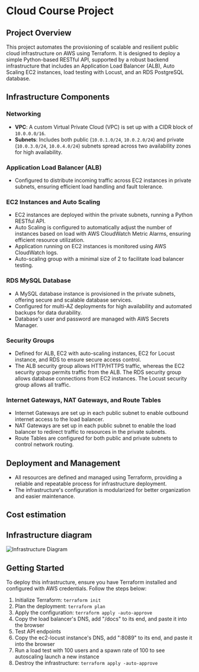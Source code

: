 # Cloud Course Project

## Project Overview
This project automates the provisioning of scalable and resilient public cloud infrastructure on AWS using Terraform. It is designed to deploy a simple Python-based RESTful API, supported by a robust backend infrastructure that includes an Application Load Balancer (ALB), Auto Scaling EC2 instances, load testing with Locust, and an RDS PostgreSQL database.

## Infrastructure Components

### Networking
- **VPC**: A custom Virtual Private Cloud (VPC) is set up with a CIDR block of `10.0.0.0/16`.
- **Subnets**: Includes both public (`10.0.1.0/24`, `10.0.2.0/24`) and private (`10.0.3.0/24`, `10.0.4.0/24`) subnets spread across two availability zones for high availability.

### Application Load Balancer (ALB)
- Configured to distribute incoming traffic across EC2 instances in private subnets, ensuring efficient load handling and fault tolerance.

### EC2 Instances and Auto Scaling
- EC2 instances are deployed within the private subnets, running a Python RESTful API.
- Auto Scaling is configured to automatically adjust the number of instances based on load with AWS CloudWatch Metric Alarms, ensuring efficient resource utilization.
- Application running on EC2 instances is monitored using AWS CloudWatch logs.
- Auto-scaling group with a minimal size of 2 to facilitate load balancer testing.

### RDS MySQL Database
- A MySQL database instance is provisioned in the private subnets, offering secure and scalable database services.
- Configured for multi-AZ deployments for high availability and automated backups for data durability.
- Database's user and password are managed with AWS Secrets Manager.

### Security Groups
- Defined for ALB, EC2 with auto-scaling instances, EC2 for Locust instance, and RDS to ensure secure access control. 
- The ALB security group allows HTTP/HTTPS traffic, whereas the EC2 security group permits traffic from the ALB. The RDS security group allows database connections from EC2 instances. The Locust security group allows all traffic.

### Internet Gateways, NAT Gateways, and Route Tables
- Internet Gateways are set up in each public subnet to enable outbound internet access to the load balancer.
- NAT Gateways are set up in each public subnet to enable the load balancer to redirect traffic to resources in the private subnets.
- Route Tables are configured for both public and private subnets to control network routing.

## Deployment and Management
- All resources are defined and managed using Terraform, providing a reliable and repeatable process for infrastructure deployment.
- The infrastructure's configuration is modularized for better organization and easier maintenance.

## Cost estimation

## Infrastructure diagram

![Infrastructure Diagram](infra_diagram.png)

## Getting Started
To deploy this infrastructure, ensure you have Terraform installed and configured with AWS credentials. Follow the steps below:

1. Initialize Terraform: `terraform init`
2. Plan the deployment: `terraform plan`
3. Apply the configuration: `terraform apply -auto-approve`
4. Copy the load balancer's DNS, add "/docs" to its end, and paste it into the browser
5. Test API endpoints
6. Copy the ec2-locust instance's DNS, add ":8089" to its end, and paste it into the browser
7. Run a load test with 100 users and a spawn rate of 100 to see autoscaling launch a new instance
8. Destroy the infrastructure: `terraform apply -auto-approve`
